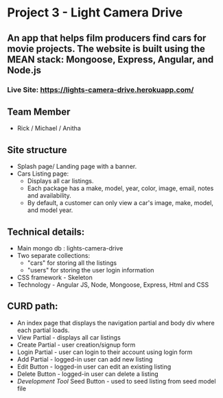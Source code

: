 # Project 3 - Light Camera Drive
## An app that helps film producers find cars for movie projects. The website is built using the MEAN stack: Mongoose, Express, Angular, and Node.js

### Live Site: https://lights-camera-drive.herokuapp.com/

## Team Member
* Rick / Michael / Anitha

## Site structure
* Splash page/ Landing page with a banner.
* Cars Listing page:
  * Displays all car listings.
  * Each package has a make, model, year, color, image, email, notes and availability.
  * By default, a customer can only view a car's image, make, model, and model year.
  

##  Technical details:
* Main mongo db : lights-camera-drive
* Two separate collections:
  * "cars" for storing all the listings
  * "users" for storing the user login information
* CSS framework - Skeleton
* Technology - Angular JS, Node, Mongoose, Express, Html and CSS

## CURD path:
* An index page that displays the navigation partial and body div where each partial loads.
* View Partial - displays all car listings
* Create Partial - user creation/signup form 
* Login Partial - user can login to their account using login form
* Add Partial - logged-in user can add new listing
* Edit Button - logged-in user can edit an existing listing
* Delete Button - logged-in user can delete a listing
* *Development Tool* Seed Button - used to seed listing from seed model file 
